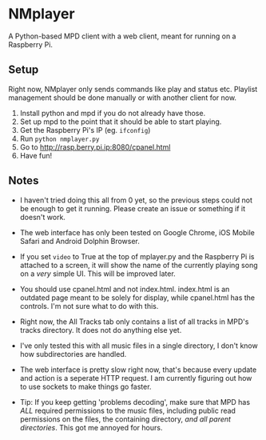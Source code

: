 NMplayer
========

A Python-based MPD client with a web client, meant for running on a Raspberry Pi.


Setup
-----

Right now, NMplayer only sends commands like play and status etc. Playlist management should be done manually or with another client for now.

1. Install python and mpd if you do not already have those.
2. Set up mpd to the point that it should be able to start playing.
3. Get the Raspberry Pi's IP (eg. `ifconfig`)
4. Run `python nmplayer.py`
5. Go to http://rasp.berry.pi.ip:8080/cpanel.html
6. Have fun!


Notes
-----

- I haven't tried doing this all from 0 yet, so the previous steps could not be enough to get it running. Please create an issue or something if it doesn't work.

- The web interface has only been tested on Google Chrome, iOS Mobile Safari and Android Dolphin Browser.

- If you set `video` to True at the top of mplayer.py and the Raspberry Pi is attached to a screen, it will show the name of the currently playing song on a _very_ simple UI. This will be improved later.

- You should use cpanel.html and not index.html. index.html is an outdated page meant to be solely for display, while cpanel.html has the controls. I'm not sure what to do with this.

- Right now, the All Tracks tab only contains a list of all tracks in MPD's tracks directory. It does not do anything else yet.

- I've only tested this with all music files in a single directory, I don't know how subdirectories are handled.

- The web interface is pretty slow right now, that's because every update and action is a seperate HTTP request. I am currently figuring out how to use sockets to make things go faster.

- Tip: If you keep getting 'problems decoding', make sure that MPD has _ALL_ required permissions to the music files, including public read permissions on the files, the containing directory, _and all parent directories_. This got me annoyed for hours.
